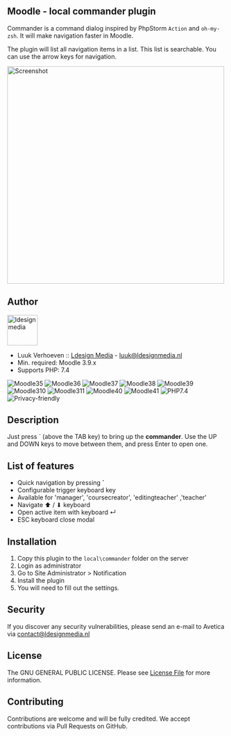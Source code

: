 ## Moodle - local commander plugin
Commander is a command dialog inspired by PhpStorm `Action` and `oh-my-zsh`. It will make navigation faster in Moodle. 

The plugin will list all navigation items in a list. This list is searchable. You can use the arrow keys for navigation.

<img src="https://moodle.org/pluginfile.php/50/local_plugins/plugin_screenshots/2037/2018-03-25_04-38-44.png" alt="Screenshot" style="width: 500px;"/>

## Author
<img src="https://ldesignmedia.nl/themes/ldesignmedia/assets/images/logo/logo.svg" alt="ldesignmedia" height="70px">

* Luuk Verhoeven :: [Ldesign Media](https://ldesignmedia.nl/) - [luuk@ldesignmedia.nl](luuk@ldesignmedia.nl)
* Min. required: Moodle 3.9.x
* Supports PHP: 7.4

![Moodle35](https://img.shields.io/badge/moodle-3.5-brightgreen.svg)
![Moodle36](https://img.shields.io/badge/moodle-3.6-brightgreen.svg)
![Moodle37](https://img.shields.io/badge/moodle-3.7-brightgreen.svg)
![Moodle38](https://img.shields.io/badge/moodle-3.8-brightgreen.svg)
![Moodle39](https://img.shields.io/badge/moodle-3.9-brightgreen.svg)
![Moodle310](https://img.shields.io/badge/moodle-3.10-brightgreen.svg)
![Moodle311](https://img.shields.io/badge/moodle-3.11-brightgreen.svg)
![Moodle40](https://img.shields.io/badge/moodle-4.0-brightgreen.svg)
![Moodle41](https://img.shields.io/badge/moodle-4.1-brightgreen.svg)
![PHP7.4](https://img.shields.io/badge/PHP-7.4-brightgreen.svg)
![Privacy-friendly](https://img.shields.io/badge/Privacy-friendly-brightgreen.svg)

## Description

Just press ` (above the TAB key) to bring up the **commander**. Use the UP and DOWN keys to move between them, and press Enter to open one.

## List of features
- Quick navigation by pressing **`**
- Configurable trigger keyboard key
- Available for 'manager', 'coursecreator', 'editingteacher' ,'teacher'
- Navigate ⬆ / ⬇ keyboard
- Open active item with keyboard ↵ 
- ESC keyboard close modal

## Installation
1.  Copy this plugin to the `local\commander` folder on the server
2.  Login as administrator
3.  Go to Site Administrator > Notification
4.  Install the plugin
5.  You will need to fill out the settings.

## Security

If you discover any security vulnerabilities, please send an e-mail to Avetica via contact@ldesignmedia.nl

## License

The GNU GENERAL PUBLIC LICENSE. Please see [License File](LICENSE) for more information.

## Contributing

Contributions are welcome and will be fully credited. We accept contributions via Pull Requests on GitHub.
